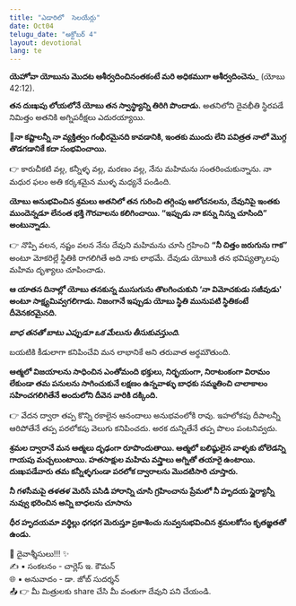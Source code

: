 ```yaml
---
title: "ఎడారిలో  సెలయేర్లు"
date: Oct04
telugu_date: "అక్టోబర్ 4"
layout: devotional
lang: te
---
```


**యెహోవా యోబును మొదట ఆశీర్వదించినంతకంటే మరి అధికముగా ఆశీర్వదించెను**_ (యోబు 42:12). 

**తన దుఃఖపు లోయలోనే యోబు తన స్వాస్థ్యాన్ని తిరిగి పొందాడు.** అతనిలోని దైవభీతి స్థిరపడే నిమిత్తం అతనికి అగ్నిపరీక్షలు ఎదురయ్యాయి. 

**📖నా కష్టాలన్నీ నా వ్యక్తిత్వం గంభీరమైనది కావడానికి, ఇంతకు ముందు లేని పవిత్రత నాలో మొగ్గ తొడగడానికే కదా సంభవించాయి.**

👉 కారుచీకటి వల్ల, కన్నీళ్ళ వల్ల, మరణం వల్ల, నేను మహిమను సంతరించుకున్నాను. నా మధుర ఫలం అతి కర్కశమైన ముళ్ళ మధ్యనే పండింది. 

**యోబు అనుభవించిన శ్రమలు అతనిలో తన గురించి తగ్గింపు ఆలోచనలను, దేవునిపై ఇంతకు ముందెన్నడూ లేనంత భక్తి గౌరవాలను కలిగించాయి. “ఇప్పుడు నా కన్ను నిన్ను చూసింది” అంటున్నాడు.**

👉 నొప్పి వలన, నష్టం వలన నేను దేవుని మహిమను చూసి గ్రహించి **“నీ చిత్తం జరుగును గాక”** అంటూ మోకరిల్లే స్థితికి రాగలిగితే అది నాకు లాభమే. దేవుడు యోబుకి తన భవిష్యత్కాలపు మహిమ దృశ్యాలు చూపించాడు.

 **ఆ యాతన దినాల్లో యోబు తనకున్న ముసుగును తొలగించుకుని ‘నా విమోచకుడు సజీవుడు' అంటూ సాక్ష్యమివ్వగలిగాడు. నిజంగానే ఇప్పుడు యోబు స్థితి మునుపటి స్థితికంటే దీవెనకరమైనది.**

***బాధ తనతో బాటు ఎప్పుడూ ఒక మేలును తీసుకువస్తుంది.***

బయటికి కీడులాగా కనిపించేవి మన లాభానికే అని తరువాత అర్థమౌతుంది. 

**ఆత్మలో విజయాలను సాధించిన ఎంతోమంది భక్తులు, నిర్భయంగా, నిరాటంకంగా విరామం లేకుండా తమ పనులను సాగించుకునే లక్షణం ఉన్నవాళ్ళు బాధకు సమ్మతించి చాలాకాలం సహించగలిగితేనే అందులోని దీవెన వారికి దక్కింది.**

👉 వేదన ద్వారా తప్ప కొన్ని రకాలైన ఆనందాలు అనుభవంలోకి రావు. ఇహలోకపు దీపాలన్నీ ఆరిపోతేనే తప్ప పరలోకపు వెలుగు కనిపించదు. అరక దున్నితేనే తప్ప పొలం పంటనివ్వదు.

**శ్రమల ద్వారానే మన ఆత్మలు దృఢంగా రూపొందుతాయి. ఆత్మలో బలిష్ఠులైన వాళ్ళకు బోలెడన్ని గాయపు మచ్చలుంటాయి. హతసాక్షుల మహిమ వస్త్రాలు అగ్నితో తయారై ఉంటాయి. దుఃఖపడేవారు తమ కన్నీళ్ళగుండా పరలోక ద్వారాలను మొదటిసారి చూస్తారు.**

**నీ గళసీమపై తళతళ మెరిసే పసిడి హారాన్ని చూసి గ్రహించాను ప్రేమలో నీ హృదయ స్థైర్యాన్నీ నువ్వు భరించిన అన్ని బాధలను చూసాను**

**ధీర హృదయమా వర్థిల్లు ధగధగ మెరుస్తూ ప్రకాశించు నువ్వనుభవించిన శ్రమలకోసం కృతజ్ఞతతో ఉండు.**


<div class="blessing">🙏 <span class="bless-text">దైవాశ్శీసులు!!!</span> ✨</div>

<div class="credit">✍️ <span class="credit-text">▪ సంకలనం - చార్లెస్ ఇ. కౌమన్</span></div>
<div class="credit">🌐 <span class="credit-text">▪ అనువాదం - డా. జోబ్ సుదర్శన్</span></div>


<div class="share">📤 👉 <span class="share-text">మీ మిత్రులకు share చేసి మీ వంతుగా దేవుని పని చేయండి.</span></div>
